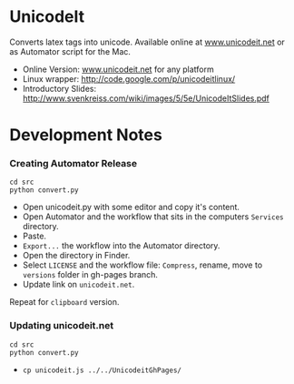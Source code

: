 # UnicodeIt

Converts latex tags into unicode. Available online at www.unicodeit.net or as Automator script for the Mac.

* Online Version: www.unicodeit.net for any platform
* Linux wrapper: http://code.google.com/p/unicodeitlinux/
* Introductory Slides: http://www.svenkreiss.com/wiki/images/5/5e/UnicodeItSlides.pdf



# Development Notes

### Creating Automator Release

```
cd src
python convert.py
```

* Open unicodeit.py with some editor and copy it's content.
* Open Automator and the workflow that sits in the computers `Services` directory.
* Paste.
* `Export...` the workflow into the Automator directory.
* Open the directory in Finder.
* Select `LICENSE` and the workflow file: `Compress`, rename, move to `versions` folder in gh-pages branch.
* Update link on `unicodeit.net`.

Repeat for `clipboard` version.


### Updating unicodeit.net

```
cd src
python convert.py
```

* `cp unicodeit.js ../../UnicodeitGhPages/`

